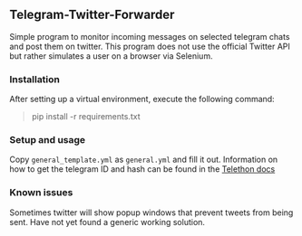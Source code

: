 ## Telegram-Twitter-Forwarder

Simple program to monitor incoming messages on selected telegram chats and post them on twitter. This program does not use the official Twitter API but rather simulates a user on a browser via Selenium.

### Installation

After setting up a virtual environment, execute the following command:
> pip install -r requirements.txt

### Setup and usage

Copy `general_template.yml` as `general.yml` and fill it out. Information on how to get the telegram ID and hash can be found in the [Telethon docs](https://docs.telethon.dev/en/stable/basic/signing-in.html)

### Known issues

Sometimes twitter will show popup windows that prevent tweets from being sent. Have not yet found a generic working solution.